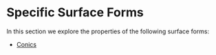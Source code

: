 # Specific Surface Forms

In this section we explore the properties of the following surface forms:

  - [Conics](subfolder_forms/conics.md)
